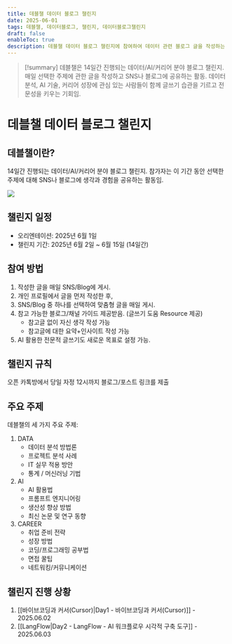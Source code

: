 ```yaml
---
title: 데블챌 데이터 블로그 챌린지
date: 2025-06-01
tags: 데블챌, 데이터블로그, 챌린지, 데이터블로그챌린지
draft: false
enableToc: true
description: 데블챌 데이터 블로그 챌린지에 참여하여 데이터 관련 블로그 글을 작성하는 기록.
---
```


> [!summary]
> 데블챌은 14일간 진행되는 데이터/AI/커리어 분야 블로그 챌린지. 매일 선택한 주제에 관한 글을 작성하고 SNS나 블로그에 공유하는 활동. 데이터 분석, AI 기술, 커리어 성장에 관심 있는 사람들이 함께 글쓰기 습관을 기르고 전문성을 키우는 기회임.

# 데블챌 데이터 블로그 챌린지

## 데블챌이란?

14일간 진행되는 데이터/AI/커리어 분야 블로그 챌린지. 참가자는 이 기간 동안 선택한 주제에 대해 SNS나 블로그에 생각과 경험을 공유하는 활동임.

![](https://i.imgur.com/1qyW1Jb.png)


## 챌린지 일정

- 오리엔테이션: 2025년 6월 1일
- 챌린지 기간: 2025년 6월 2일 ~ 6월 15일 (14일간)

## 참여 방법

1. 작성한 글을 매일 SNS/Blog에 게시.
2. 개인 프로필에서 글을 먼저 작성한 후,
3. SNS/Blog 중 하나를 선택하여 맞춤형 글을 매일 게시.
4. 참고 가능한 블로그/채널 가이드 제공받음. (글쓰기 도움 Resource 제공)
   - 참고글 없이 자신 생각 작성 가능
   - 참고글에 대한 요약+인사이트 작성 가능
5. AI 활용한 전문적 글쓰기도 새로운 목표로 설정 가능.

## 챌린지 규칙

오픈 카톡방에서 당일 자정 12시까지 블로그/포스트 링크를 제출


## 주요 주제

데블챌의 세 가지 주요 주제:

1. DATA
	- 데이터 분석 방법론
	- 프로젝트 분석 사례
	- IT 실무 적용 방안
	- 통계 / 머신러닝 기법
2. AI
	- AI 활용법
	- 프롬프트 엔지니어링
	- 생산성 향상 방법
	- 최신 논문 및 연구 동향
3. CAREER
	- 취업 준비 전략
	- 성장 방법
	- 코딩/프로그래밍 공부법
	- 면접 꿀팁
	- 네트워킹/커뮤니케이션



## 챌린지 진행 상황

1. [[바이브코딩과 커서(Cursor)|Day1 - 바이브코딩과 커서(Cursor)]] - 2025.06.02
2. [[LangFlow|Day2 - LangFlow - AI 워크플로우 시각적 구축 도구]] - 2025.06.03
